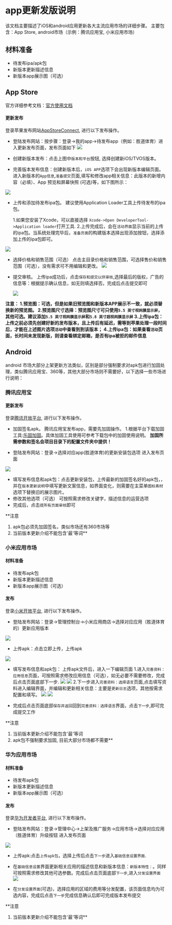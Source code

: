 # app更新发版说明

该文档主要描述了iOS和android应用更新各大主流应用市场的详细步骤。
主要包含：App Store, android市场（示例：腾讯应用宝, 小米应用市场）

## 材料准备

- 待发布ipa/apk包
- 新版本更新描述信息
- 新版本app展示图（可选）

## App Store

官方详细参考文档：[官方使用文档](https://help.apple.com/app-store-connect/#/dev910472ff2)


#### 更新发布

登录苹果发布网站[AppStoreConnect](https://itunesconnect.apple.com), 进行以下发布操作。

- 登陆发布网站：按步骤：登录->我的app->待发布app（例如：胜道体育）进入更新发布页面，发布页面如下
![](https://terminus-org.app.terminus.io/api/gittar/terminus-retail-mall/rn-template/raw/master/docs/images/7.jpg)

- 创建新版本发布：点击上图中`版本和平台`按钮, 选择创建新iOS/TVOS版本。
- 完善版本发布信息：创建新版本后，`iOS APP`选项下会出现新版本编辑页面。进入新版本的`App信息`,`准备提交`页面,填写和修改app相关信息：此版本的新增内容（必填）、App 预览和屏幕快照 (可选)等，如下图所示：

![](https://terminus-org.app.terminus.io/api/gittar/terminus-retail-mall/rn-template/raw/master/docs/images/8.jpg)

- 上传和添加待发布ipa包。
建议使用Application Loader工具上传待发布的ipa包。

	1.如果您安装了Xcode，可以直接选择 `Xcode->Open DeveloperTool->Application loader`打开工具.
	2.上传完成后，会在`活动界面`显示当前的上传的ipa包。当系统处理完毕后，`准备页面`的构建版本选择出现添加按钮，选择添加上传的ipa包即可。

![](https://terminus-org.app.terminus.io/api/gittar/terminus-retail-mall/rn-template/raw/master/docs/images/9.jpg)

- 选择价格和销售范围（可选）
  点击主目录价格和销售范围，可选择售价和销售范围（可选），没有需求可不用编辑和更改。
  ![](https://terminus-org.app.terminus.io/api/gittar/terminus-retail-mall/rn-template/raw/master/docs/images/10.jpg)

- 提交审核。
  上传ipa成功后，点击`保存和提交以供审核`,选择最后的版权，广告的信息等：根据提示确认信息，如无则填选择否。完成后点击提交即可
  
  ![](https://terminus-org.app.terminus.io/api/gittar/terminus-retail-mall/rn-template/raw/master/docs/images/11.jpg)



**注意：
1.预览图：可选，但是如果旧预览图和新版本APP展示不一致，就必须替换新的预览图。
2.预览图尺寸选择：预览图尺寸可只使用`5.5 英寸视网膜显示屏`，其他可选。建议添加`5.5 英寸视网膜显示屏`和`5.8 英寸超视网膜显示屏`
3.上传ipa包：上传之前必须先创建好新的发布版本，且上传后有延迟，需等到苹果处理一段时间后，才能在上述图片选项`活动`中查看到到该版本；
4.上传ipa包：如果查看`活动`页面，长时间未发现新版，则请查看绑定邮箱，是否有ipa被拒的邮件信息**
 

## Android 

android 市场大部分上架更新方法类似，区别是部分强制要求对apk包进行加固处理，类似腾讯应用宝、360等，其他大部分市场则不需要好，以下选择一些市场进行说明：


### 腾讯应用宝

#### 更新发布


登录[腾讯开放平台](http://open.qq.com/login), 进行以下发布操作。

- 加固签名apk。
 腾讯应用宝发布app，需要先加固操作。
 1.根据平台下载加固工具:[乐固加固](http://legu.qcloud.com/tool/index)。具体加固工具使用可参考下载包中的加固使用说明。
 **加固所需参数和签名会项目目录下的配置文件夹中提供！**
  
- 登陆发布网站：登录->选择对应app(胜道体育)的更新安装包选项 进入发布页面

![](https://terminus-org.app.terminus.io/api/gittar/terminus-retail-mall/rn-template/raw/master/docs/images/12.jpg)

- 填写发布信息和apk包：点击更新安装包，上传最新的加固签名好的apk包，，并在`版本更新说明`中填写更新文案信息，如界面变化，则需要在主菜单`图标素材`选项下替换旧的展示图片。
 - 修改其他选项（可选）
  可按照需求修改关键字，描述信息的运营选项
- 完成后，点击`提所有页面审核`即可

**注意 
1. apk包必须先加固签名，类似市场还有360市场等
2. 当前版本更新介绍不能包含'最'等词**


### 小米应用市场

#### 材料准备
- 待发布apk包
- 新版本更新描述信息
- 新版本app展示图（可选）

#### 发布

登录[小米开放平台](https://dev.mi.com/console/), 进行以下发布操作。

- 登陆发布网站：登录->管理控制台->小米应用商店->选择对应应用（胜道体育的）更新应用版本

![](https://terminus-org.app.terminus.io/api/gittar/terminus-retail-mall/rn-template/raw/master/docs/images/13.jpg)

- 上传apk：点击立即上传，上传apk

![](https://terminus-org.app.terminus.io/api/gittar/terminus-retail-mall/rn-template/raw/master/docs/images/14.jpg)


- 填写发布信息和apk包：
上传apk文件后，进入一下编辑页面
  1.进入`完善资料：应用信息`页面，可按照需求修改应用信息（可选），如无必要不需要修改，完成后点击页面底部下一步.
![](https://terminus-org.app.terminus.io/api/gittar/terminus-retail-mall/rn-template/raw/master/docs/images/15.jpg)
![](https://terminus-org.app.terminus.io/api/gittar/terminus-retail-mall/rn-template/raw/master/docs/images/16.jpg)
2.下一步进入`完善资料：选择语言`页面,点击填写资料进入编辑界面，并编辑和更新相关信息：主要是`更新日志`选项，其他按需求配置和填写。
![](https://terminus-org.app.terminus.io/api/gittar/terminus-retail-mall/rn-template/raw/master/docs/images/17.jpg)
![](https://terminus-org.app.terminus.io/api/gittar/terminus-retail-mall/rn-template/raw/master/docs/images/18.jpg)

- 完成后点击页面底部`保存并返回`回到`完善资料：选择语言`界面，点击`下一步`,即可完成提交工作

**注意 
1. 当前版本更新介绍不能包含'最'等词
2. apk包不强制要求加固, 目前大部分市场都不需要**

### 华为应用市场
#### 材料准备
- 待发布apk包
- 新版本更新描述信息
- 新版本app展示图（可选）

#### 发布

登录[华为开发者平台](http://developer.huawei.com/consumer/cn), 进行以下发布操作。

- 登陆发布网站：登录->管理中心->上架及推广服务->应用市场->选择对应应用（胜道体育）升级按钮 进入发布页面

![](https://terminus-org.app.terminus.io/api/gittar/terminus-retail-mall/rn-template/raw/master/docs/images/19.jpg)

- 上传apk:点击`上传apk包`，选择上传后点击`下一步`进入`基础信息设置界面`.
- 在`基础信息设置`界面更新相关应用的描述信息和新版本信息：`新版本特性：`。同样可按照需求修改其他可选参数。完成后点击页面底部`下一步`,进入`分发设置界面`
![](https://terminus-org.app.terminus.io/api/gittar/terminus-retail-mall/rn-template/raw/master/docs/images/20.jpg)

- 在`分发设置界面`(可选)，选择应用的区域的费用等分发配置，该页面信息均为可选内容，完成后点击`下一步`完成信息确认后即可完成版本发布提交

**注意 
1. 当前版本更新介绍不能包含'最'等词**








